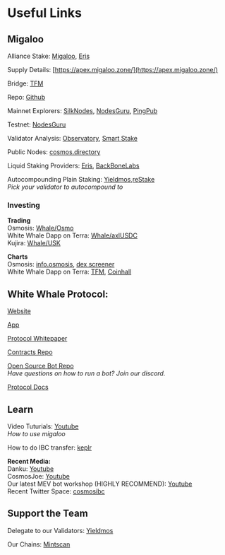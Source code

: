# Useful Links

## Migaloo

Alliance Stake: [Migaloo](https://app.migaloo.zone/), [Eris](https://www.erisprotocol.com/migaloo/amp-alliance)

Supply Details: [https://apex.migaloo.zone/](https://apex.migaloo.zone/)

Bridge: [TFM](https://tfm.com/bridge)

Repo: [Github](https://github.com/White-Whale-Defi-Platform/migaloo-chain)

Mainnet Explorers: [SilkNodes](https://explorer.silknodes.io/migaloo), [NodesGuru](https://migaloo.explorers.guru/), [PingPub](https://ping.pub/migaloo/staking)

Testnet: [NodesGuru](https://testnet.migaloo.explorers.guru/)

Validator Analysis: [Observatory](https://observatory.zone/migaloo), [Smart Stake](https://migaloo.smartstake.io/stats)

Public Nodes: [cosmos.directory](https://cosmos.directory/migaloo)

Liquid Staking Providers: [Eris](https://www.erisprotocol.com/migaloo/amplifier), [BackBoneLabs](https://migaloo.gravedigger.zone/)

Autocompounding Plain Staking: [Yieldmos](https://www.yieldmos.com/strategies/whale-staking-rewards),[reStake](https://restake.app/migaloo)  
_Pick your validator to autocompound to_

### Investing

**Trading**  
Osmosis: [Whale/Osmo](https://app.osmosis.zone/pool/960)  
White Whale Dapp on Terra: [Whale/axlUSDC](https://app.whitewhale.money/terra/swap?from=axlUSDC&to=WHALE)  
Kujira: [Whale/USK](https://fin.kujira.app/trade/kujira1xr3rq8yvd7qplsw5yx90ftsr2zdhg4e9z60h5duusgxpv72hud3sl8nek6?q=usk)

**Charts**  
Osmosis: [info.osmosis](https://info.osmosis.zone/token/WHALE), [dex screener](https://dexscreener.com/osmosis/960)  
White Whale Dapp on Terra: [TFM](https://tfm.com/terra2/trade/analytics/tokens/ibc%2F36A02FFC4E74DF4F64305130C3DFA1B06BEAC775648927AA44467C76A77AB8DB?from=uluna&to=ibc%2FB3504E092456BA618CC28AC671A71FB08C6CA0FD0BE7C8A5B5A3E2DD933CC9E4&market=Astroport), [Coinhall](https://coinhall.org/terra/terra1qdu4g5zxxtmwsd95v8vjslq5874nkcull7ejycm0gy2v7p5qc67qenkf8t)

## White Whale Protocol:

[Website](https://whitewhale.money/)

[App](https://app.whitewhale.money/)

[Protocol Whitepaper](https://whitewhale.money/LitepaperV2.pdf)

[Contracts Repo](https://github.com/White-Whale-Defi-Platform/white-whale-core)

[Open Source Bot Repo](https://github.com/White-Whale-Defi-Platform/white-whale-bots/)  
_Have questions on how to run a bot? Join our discord._

[Protocol Docs](https://docs.whitewhale.money/white-whale-docs/)

## Learn

Video Tuturials: [Youtube](https://www.youtube.com/playlist?list=PLlB6D78o5V-mGKv07MZN-EGLwax8dbAyI)  
_How to use migaloo_

How to do IBC transfer: [keplr](https://help.keplr.app/articles/ibc-transfers)

**Recent Media:**  
Danku: [Youtube](https://www.youtube.com/watch?v=CURBHmNHaM8&ab_channel=danku_r)  
CosmosJoe: [Youtube](https://www.youtube.com/watch?v=26gyqDjKf5c&ab_channel=CosmosJoe~CryptoMedia)  
Our latest MEV bot workshop (HIGHLY RECOMMEND): [Youtube](https://www.youtube.com/watch?v=y9s6whEKSnY)  
Recent Twitter Space: [cosmosibc](https://www.cosmosibc.space/2023/4/1416101532282638348/White_Whale_Community_Call.mp3)

## Support the Team

Delegate to our Validators: [Yieldmos](https://www.yieldmos.com/v/white-whale/)

Our Chains: [Mintscan](https://hub.mintscan.io/validators/stats/whitewhale)
